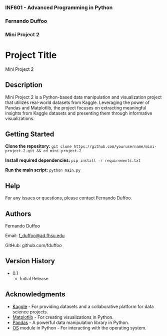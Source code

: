 ### INF601 - Advanced Programming in Python
### Fernando Duffoo
### Mini Project 2


# Project Title

Mini Project 2

## Description

Mini Project 2 is a Python-based data manipulation and visualization project that utilizes real-world datasets from Kaggle. Leveraging the power of Pandas and Matplotlib, the project focuses on extracting meaningful insights from Kaggle datasets and presenting them through informative visualizations.

## Getting Started

**Clone the repository:**
`git clone https://github.com/yourusername/mini-project-2.git && cd mini-project-2`

**Install required dependencies:**
`pip install -r requirements.txt`

**Run the main script:**
`python main.py`

## Help

For any issues or questions, please contact Fernando Duffoo.

## Authors

Fernando Duffoo

Email: f_duffoo@ad.fhsu.edu

GitHub: github.com/fduffoo

## Version History

* 0.1
    * Initial Release

## Acknowledgments

* [Kaggle](https://www.kaggle.com/) - For providing datasets and a collaborative platform for data science projects.
* [Matplotlib](https://matplotlib.org/) - For creating visualizations in Python.
* [Pandas](https://pandas.pydata.org/) - A powerful data manipulation library in Python.
* [OS](https://docs.python.org/3/library/os.html) module in Python - For interacting with the operating system.